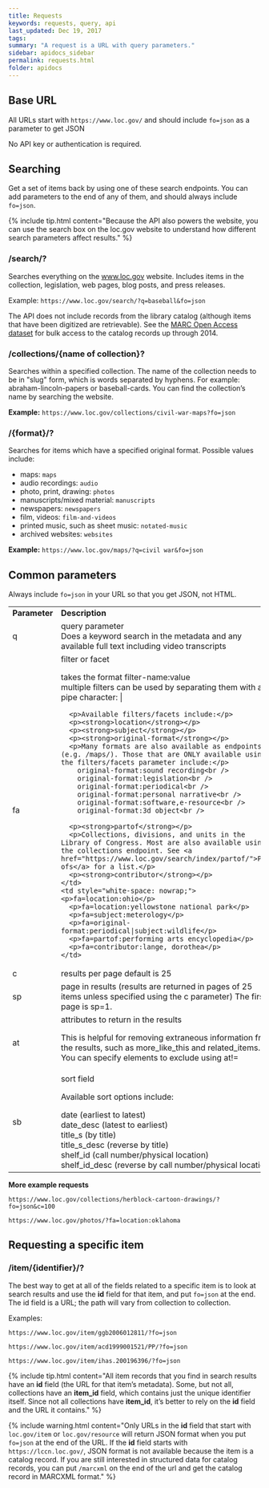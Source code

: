 ```yaml
---
title: Requests
keywords: requests, query, api 
last_updated: Dec 19, 2017
tags: 
summary: "A request is a URL with query parameters."
sidebar: apidocs_sidebar
permalink: requests.html
folder: apidocs
---
```


## Base URL

All URLs start with ```https://www.loc.gov/``` and should include ```fo=json``` as a parameter to get JSON

No API key or authentication is required. 

## Searching

Get a set of items back by using one of these search endpoints. You can add parameters to the end of any of them, and should always include ```fo=json```.

{%  include tip.html content="Because the API also powers the website, you can use the search box on the loc.gov website to understand how different search parameters affect results." %}


### /search/?

Searches everything on the www.loc.gov website. Includes items in the collection, legislation, web pages, blog posts, and press releases. 

Example: ```https://www.loc.gov/search/?q=baseball&fo=json```

The API does not include records from the library catalog (although items that have been digitized are retrievable). See the [MARC Open Access dataset](https://www.loc.gov/cds/products/marcDist.php) for bulk access to the catalog records up through 2014. 

### /collections/{name of collection}?

Searches within a specified collection. The name of the collection needs to be in "slug" form, which is words separated by hyphens. For example: abraham-lincoln-papers or baseball-cards.  You can find the collection’s name by searching the website. 

<!--{% include tip.html content="Most, but not all collections are queryable via the API. Here’s how you can check which collections are online and available to query." %}" -->

**Example:** ```https://www.loc.gov/collections/civil-war-maps?fo=json```

### /{format}/?

Searches for items which have a specified original format. Possible values include:

* maps:	```maps```
* audio recordings:	```audio```
* photo, print, drawing: ```photos```
* manuscripts/mixed material: ```manuscripts```
* newspapers:	```newspapers```
* film, videos: ```film-and-videos```
* printed music, such as sheet music: ```notated-music```
* archived websites: ```websites```

**Example:** ```https://www.loc.gov/maps/?q=civil war&fo=json```


## Common parameters

Always include ```fo=json``` in your URL so that you get JSON, not HTML.

<table>
  <tr>
    <td style="white-space: nowrap;"><strong>Parameter</strong></td>
    <td><strong>Description</strong></td>
    <td><strong>Examples</strong></td>
  </tr>
  <tr>
    <td>q</td>
    <td>query parameter<br />Does a keyword search in the metadata and any available full text including video transcripts</td>
    <td>q=kittens</td>
  </tr>
  <tr>
    <td>fa</td>
    <td>filter or facet<br />
      <p>takes the format filter-name:value<br />
      multiple filters can be used by separating them with a pipe character: |</p>
      
      <p>Available filters/facets include:</p>
      <p><strong>location</strong></p>
      <p><strong>subject</strong></p>
      <p><strong>original-format</strong></p>
      <p>Many formats are also available as endpoints (e.g. /maps/). Those that are ONLY available using the filters/facets parameter include:</p>
        original-format:sound recording<br />
        original-format:legislation<br />
        original-format:periodical<br />
        original-format:personal narrative<br />
        original-format:software,e-resource<br />
        original-format:3d object<br />

      <p><strong>partof</strong></p>
      <p>Collections, divisions, and units in the Library of Congress. Most are also available using the collections endpoint. See <a href="https://www.loc.gov/search/index/partof/">Part ofs</a> for a list.</p>
      <p><strong>contributor</strong></p>
    </td>
    <td style="white-space: nowrap;"><p>fa=location:ohio</p>
      <p>fa=location:yellowstone national park</p>
      <p>fa=subject:meterology</p>
      <p>fa=original-format:periodical|subject:wildlife</p>
      <p>fa=partof:performing arts encyclopedia</p>
      <p>fa=contributor:lange, dorothea</p>
    </td>
  </tr>
  <tr>
    <td>c</td>
    <td>results per page
default is 25</td>
    <td>c=50</td>
  </tr>
  <tr>
    <td>sp</td>
    <td>page in results (results are returned in pages of 25 items unless specified using the c parameter)
      The first page is sp=1.</td>
    <td>sp=2</td>
  </tr>
  <tr>
    <td>at</td>
    <td>attributes to return in the results
      <p>This is helpful for removing extraneous information from the results, such as more_like_this and related_items. You can specify 
        elements to exclude using at!=</p></td>
    <td>at=item<br />at=item,resources,reproductions<br />at!=more_like_this</td>
  </tr>
  <tr>
    <td>sb</td>
    <td>sort field
      <p>Available sort options include:</p>
        date (earliest to latest)<br />
        date_desc (latest to earliest)<br />
        title_s (by title)<br />
        title_s_desc (reverse by title)<br />
        shelf_id (call number/physical location)<br />
        shelf_id_desc (reverse by call number/physical location)<br />
    </td>
    <td>sb=date_desc<br />
    sb=shelf_id</td>
  </tr>
</table>


**More example requests**

```https://www.loc.gov/collections/herblock-cartoon-drawings/?fo=json&c=100```

```https://www.loc.gov/photos/?fa=location:oklahoma```


## Requesting a specific item

### /item/{identifier}/?

The best way to get at all of the fields related to a specific item is to look at search results and use the **id** field for that item, and put ```fo=json``` at the end. The id field is a URL; the path will vary from collection to collection. 

Examples: 

```https://www.loc.gov/item/ggb2006012811/?fo=json```

```https://www.loc.gov/item/acd1999001521/PP/?fo=json```

```https://www.loc.gov/item/ihas.200196396/?fo=json```

{% include tip.html content="All item records that you find in search results have an **id** field (the URL for that item’s metadata). Some, but not all, collections have an **item_id** field, which contains just the unique identifier itself. Since not all collections have **item_id**, it’s better to rely on the **id** field and the URL it contains." %}

{% include warning.html content="Only URLs in the **id** field that start with ```loc.gov/item``` or ```loc.gov/resource``` will return JSON format when you put ```fo=json``` at the end of the URL. If the **id** field starts with ```https://lccn.loc.gov/```, JSON format is not available because the item is a catalog record. If you are still interested in structured data for catalog records, you can put ```/marcxml``` on the end of the url and get the catalog record in MARCXML format." %}



